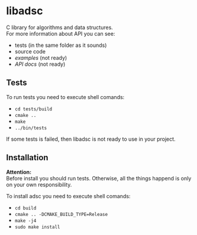 # libadsc

C library for algorithms and data structures.  
For more information about API you can see:
 * tests (in the same folder as it sounds)
 * source code
 * *examples* (not ready)
 * *API docs* (not ready)

## Tests

To run tests you need to execute shell comands:
 * `cd tests/build`
 * `cmake ..`
 * `make`
 * `../bin/tests`

If some tests is failed, then libadsc is not ready to use in your project.

## Installation

**Attention:**  
Before install you should run tests. Otherwise, all the things happend is only on your own responsibility.

To install adsc you need to execute shell comands:
 * `cd build`
 * `cmake .. -DCMAKE_BUILD_TYPE=Release`
 * `make -j4`
 * `sudo make install`